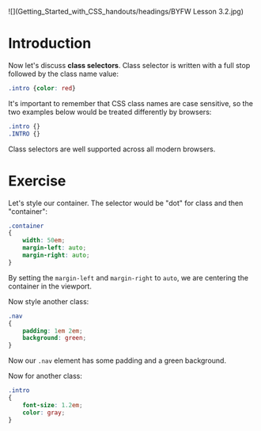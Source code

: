 ![](Getting_Started_with_CSS_handouts/headings/BYFW Lesson 3.2.jpg)

# Introduction

Now let's discuss **class selectors**. Class selector is written with a full stop followed by the class name value:

```css
.intro {color: red}
```

It's important to remember that CSS class names are case sensitive, so the two examples below would be treated differently by browsers:

```css
.intro {}
.INTRO {}
```

Class selectors are well supported across all modern browsers.

# Exercise

Let's style our container. The selector would be "dot" for class and then "container":

```css
.container
{
	width: 50em;
	margin-left: auto;
	margin-right: auto;
}
```

By setting the `margin-left` and `margin-right` to `auto`, we are centering the container in the viewport.

Now style another class:

```css
.nav
{
	padding: 1em 2em;
	background: green;
}
```

Now our `.nav` element has some padding and a green background.

Now for another class:

```css
.intro
{
	font-size: 1.2em;
	color: gray;
}
```